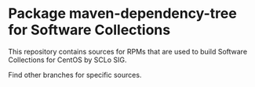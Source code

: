 # Package maven-dependency-tree for Software Collections

This repository contains sources for RPMs that are used
to build Software Collections for CentOS by SCLo SIG.

Find other branches for specific sources.
